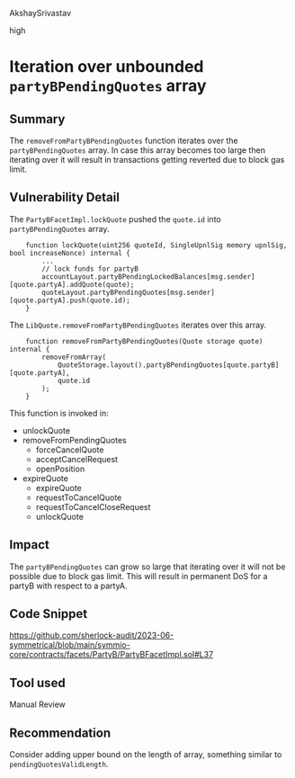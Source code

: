 AkshaySrivastav

high

# Iteration over unbounded `partyBPendingQuotes` array

## Summary
The `removeFromPartyBPendingQuotes` function iterates over the `partyBPendingQuotes` array. In case this array becomes too large then iterating over it will result in transactions getting reverted due to block gas limit. 

## Vulnerability Detail
The `PartyBFacetImpl.lockQuote` pushed the `quote.id` into `partyBPendingQuotes` array.
```solidity
    function lockQuote(uint256 quoteId, SingleUpnlSig memory upnlSig, bool increaseNonce) internal {
        ...
        // lock funds for partyB
        accountLayout.partyBPendingLockedBalances[msg.sender][quote.partyA].addQuote(quote);
        quoteLayout.partyBPendingQuotes[msg.sender][quote.partyA].push(quote.id);
    }
```
The `LibQuote.removeFromPartyBPendingQuotes` iterates over this array.
```solidity
    function removeFromPartyBPendingQuotes(Quote storage quote) internal {
        removeFromArray(
            QuoteStorage.layout().partyBPendingQuotes[quote.partyB][quote.partyA],
            quote.id
        );
    }
```
This function is invoked in:
 - unlockQuote
 - removeFromPendingQuotes
     - forceCancelQuote
     - acceptCancelRequest
     - openPosition
 - expireQuote 
     - expireQuote
     - requestToCancelQuote
     - requestToCancelCloseRequest
     - unlockQuote

## Impact
The `partyBPendingQuotes` can grow so large that iterating over it will not be possible due to block gas limit. This will result in permanent DoS for a partyB with respect to a partyA. 


## Code Snippet
https://github.com/sherlock-audit/2023-06-symmetrical/blob/main/symmio-core/contracts/facets/PartyB/PartyBFacetImpl.sol#L37

## Tool used

Manual Review

## Recommendation
Consider adding upper bound on the length of array, something similar to `pendingQuotesValidLength`.